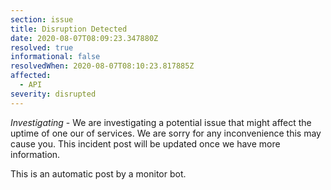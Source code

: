 ```yaml
---
section: issue
title: Disruption Detected
date: 2020-08-07T08:09:23.347880Z
resolved: true
informational: false
resolvedWhen: 2020-08-07T08:10:23.817885Z
affected:
  - API
severity: disrupted
---
```

*Investigating* - We are investigating a potential issue that might affect the uptime of one our of services. We are sorry for any inconvenience this may cause you. This incident post will be updated once we have more information.

This is an automatic post by a monitor bot.
        